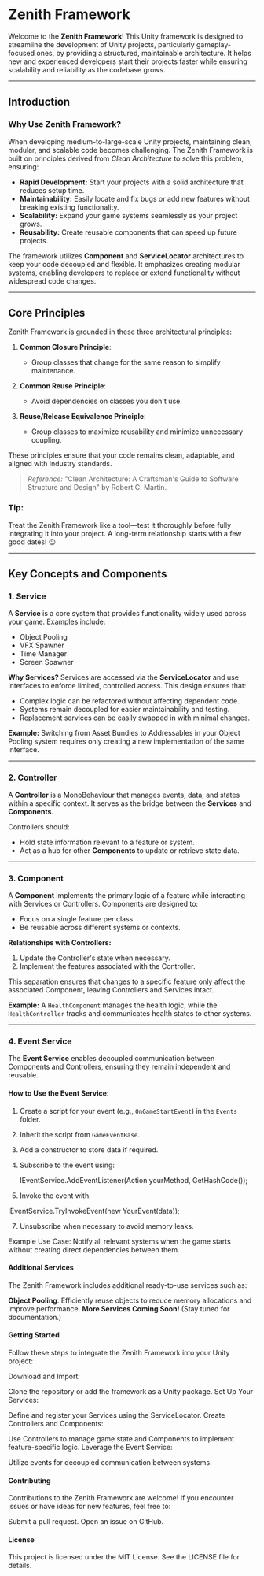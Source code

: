 # Zenith Framework

Welcome to the **Zenith Framework**! This Unity framework is designed to streamline the development of Unity projects, particularly gameplay-focused ones, by providing a structured, maintainable architecture. It helps new and experienced developers start their projects faster while ensuring scalability and reliability as the codebase grows.

---

## Introduction

### Why Use Zenith Framework?

When developing medium-to-large-scale Unity projects, maintaining clean, modular, and scalable code becomes challenging. The Zenith Framework is built on principles derived from *Clean Architecture* to solve this problem, ensuring:

- **Rapid Development:** Start your projects with a solid architecture that reduces setup time.
- **Maintainability:** Easily locate and fix bugs or add new features without breaking existing functionality.
- **Scalability:** Expand your game systems seamlessly as your project grows.
- **Reusability:** Create reusable components that can speed up future projects.

The framework utilizes **Component** and **ServiceLocator** architectures to keep your code decoupled and flexible. It emphasizes creating modular systems, enabling developers to replace or extend functionality without widespread code changes.

---

## Core Principles

Zenith Framework is grounded in these three architectural principles:

1. **Common Closure Principle**:
   - Group classes that change for the same reason to simplify maintenance.

2. **Common Reuse Principle**:
   - Avoid dependencies on classes you don't use.

3. **Reuse/Release Equivalence Principle**:
   - Group classes to maximize reusability and minimize unnecessary coupling.

These principles ensure that your code remains clean, adaptable, and aligned with industry standards.

> *Reference:* "Clean Architecture: A Craftsman's Guide to Software Structure and Design" by Robert C. Martin.

### Tip:
Treat the Zenith Framework like a tool—test it thoroughly before fully integrating it into your project. A long-term relationship starts with a few good dates! 😉

---

## Key Concepts and Components

### 1. Service
A **Service** is a core system that provides functionality widely used across your game. Examples include:

- Object Pooling
- VFX Spawner
- Time Manager
- Screen Spawner

**Why Services?**
Services are accessed via the **ServiceLocator** and use interfaces to enforce limited, controlled access. This design ensures that:

- Complex logic can be refactored without affecting dependent code.
- Systems remain decoupled for easier maintainability and testing.
- Replacement services can be easily swapped in with minimal changes.

**Example:** Switching from Asset Bundles to Addressables in your Object Pooling system requires only creating a new implementation of the same interface.

---

### 2. Controller
A **Controller** is a MonoBehaviour that manages events, data, and states within a specific context. It serves as the bridge between the **Services** and **Components**.

Controllers should:
- Hold state information relevant to a feature or system.
- Act as a hub for other **Components** to update or retrieve state data.

---

### 3. Component
A **Component** implements the primary logic of a feature while interacting with Services or Controllers. Components are designed to:

- Focus on a single feature per class.
- Be reusable across different systems or contexts.

**Relationships with Controllers:**
1. Update the Controller's state when necessary.
2. Implement the features associated with the Controller.

This separation ensures that changes to a specific feature only affect the associated Component, leaving Controllers and Services intact.

**Example:** A `HealthComponent` manages the health logic, while the `HealthController` tracks and communicates health states to other systems.

---

### 4. Event Service
The **Event Service** enables decoupled communication between Components and Controllers, ensuring they remain independent and reusable. 

#### How to Use the Event Service:
1. Create a script for your event (e.g., `OnGameStartEvent`) in the `Events` folder.
2. Inherit the script from `GameEventBase`.
3. Add a constructor to store data if required.
4. Subscribe to the event using:
   
    IEventService.AddEventListener<YourEvent>(Action<YourEvent> yourMethod, GetHashCode());

6. Invoke the event with:

  IEventService.TryInvokeEvent(new YourEvent(data));

7. Unsubscribe when necessary to avoid memory leaks.

   
Example Use Case: Notify all relevant systems when the game starts without creating direct dependencies between them.

#### Additional Services
The Zenith Framework includes additional ready-to-use services such as:

**Object Pooling**: Efficiently reuse objects to reduce memory allocations and improve performance.
**More Services Coming Soon!** (Stay tuned for documentation.)
#### Getting Started
Follow these steps to integrate the Zenith Framework into your Unity project:

Download and Import:

Clone the repository or add the framework as a Unity package.
Set Up Your Services:

Define and register your Services using the ServiceLocator.
Create Controllers and Components:

Use Controllers to manage game state and Components to implement feature-specific logic.
Leverage the Event Service:

Utilize events for decoupled communication between systems.

#### Contributing
Contributions to the Zenith Framework are welcome! If you encounter issues or have ideas for new features, feel free to:

Submit a pull request.
Open an issue on GitHub.
#### License
This project is licensed under the MIT License. See the LICENSE file for details.
